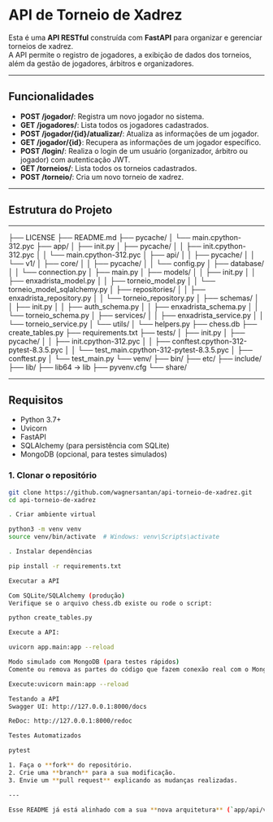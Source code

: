 # API de Torneio de Xadrez

Esta é uma **API RESTful** construída com **FastAPI** para organizar e gerenciar torneios de xadrez.  
A API permite o registro de jogadores, a exibição de dados dos torneios, além da gestão de jogadores, árbitros e organizadores.

---

## Funcionalidades

- **POST /jogador/**: Registra um novo jogador no sistema.
- **GET /jogadores/**: Lista todos os jogadores cadastrados.
- **POST /jogador/{id}/atualizar/**: Atualiza as informações de um jogador.
- **GET /jogador/{id}**: Recupera as informações de um jogador específico.
- **POST /login/**: Realiza o login de um usuário (organizador, árbitro ou jogador) com autenticação JWT.
- **GET /torneios/**: Lista todos os torneios cadastrados.
- **POST /torneio/**: Cria um novo torneio de xadrez.

---

## Estrutura do Projeto
---
├── LICENSE
├── README.md
├── pycache/
│ └── main.cpython-312.pyc
├── app/
│ ├── init.py
│ ├── pycache/
│ │ ├── init.cpython-312.pyc
│ │ └── main.cpython-312.pyc
│ ├── api/
│ │ ├── pycache/
│ │ └── v1/
│ ├── core/
│ │ ├── pycache/
│ │ └── config.py
│ ├── database/
│ │ └── connection.py
│ ├── main.py
│ ├── models/
│ │ ├── init.py
│ │ ├── enxadrista_model.py
│ │ ├── torneio_model.py
│ │ └── torneio_model_sqlalchemy.py
│ ├── repositories/
│ │ ├── enxadrista_repository.py
│ │ └── torneio_repository.py
│ ├── schemas/
│ │ ├── init.py
│ │ ├── auth_schema.py
│ │ ├── enxadrista_schema.py
│ │ └── torneio_schema.py
│ ├── services/
│ │ ├── enxadrista_service.py
│ │ └── torneio_service.py
│ └── utils/
│ └── helpers.py
├── chess.db
├── create_tables.py
├── requirements.txt
├── tests/
│ ├── init.py
│ ├── pycache/
│ │ ├── init.cpython-312.pyc
│ │ ├── conftest.cpython-312-pytest-8.3.5.pyc
│ │ └── test_main.cpython-312-pytest-8.3.5.pyc
│ ├── conftest.py
│ └── test_main.py
└── venv/
├── bin/
├── etc/
├── include/
├── lib/
├── lib64 -> lib
├── pyvenv.cfg
└── share/

---

## Requisitos

- Python 3.7+
- Uvicorn
- FastAPI
- SQLAlchemy (para persistência com SQLite)
- MongoDB (opcional, para testes simulados)

### 1. Clonar o repositório
```bash
git clone https://github.com/wagnersantan/api-torneio-de-xadrez.git
cd api-torneio-de-xadrez

. Criar ambiente virtual

python3 -m venv venv
source venv/bin/activate  # Windows: venv\Scripts\activate

. Instalar dependências

pip install -r requirements.txt

Executar a API

Com SQLite/SQLAlchemy (produção)
Verifique se o arquivo chess.db existe ou rode o script:

python create_tables.py

Execute a API:

uvicorn app.main:app --reload

Modo simulado com MongoDB (para testes rápidos)
Comente ou remova as partes do código que fazem conexão real com o MongoDB (ex.: no main.py ou funções de teste).

Execute:uvicorn main:app --reload

Testando a API
Swagger UI: http://127.0.0.1:8000/docs

ReDoc: http://127.0.0.1:8000/redoc

Testes Automatizados

pytest

1. Faça o **fork** do repositório.
2. Crie uma **branch** para a sua modificação.
3. Envie um **pull request** explicando as mudanças realizadas.

---

Esse README já está alinhado com a sua **nova arquitetura** (`app/api/v1`, `core`, `database`, etc.) e atualizado para que o **uvicorn rode a partir de `app.main:app`**.


